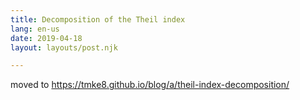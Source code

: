 ```yaml
---
title: Decomposition of the Theil index
lang: en-us
date: 2019-04-18
layout: layouts/post.njk

---
```


moved to https://tmke8.github.io/blog/a/theil-index-decomposition/
